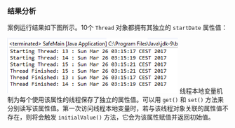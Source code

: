 ### 结果分析

案例运行结果如下图所示。10个 `Thread` 对象都拥有其独立的 `startDate` 属性值：

![14.png](../images/14.png)
线程本地变量机制为每个使用该属性的线程保存了独立的属性值。可以用 `get()` 和 `set()` 方法来分别读写该属性值。第一次访问线程本地变量时，若与该线程对象关联的属性值不存在，则将会触发 `initialValue()` 方法，它会为该属性赋值并返回初始值。

